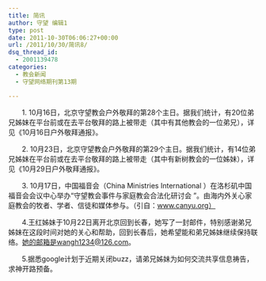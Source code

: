 ```yaml
---
title: 简讯
author: 守望 编辑1
type: post
date: 2011-10-30T06:06:27+00:00
url: /2011/10/30/简讯8/
dsq_thread_id:
  - 2001139478
categories:
  - 教会新闻
  - 守望网络期刊第13期

---
```

       1. 10月16日，北京守望教会户外敬拜的第28个主日。据我们统计，有20位弟兄姊妹在平台前或在去平台敬拜的路上被带走（其中有其他教会的一位弟兄），详见《10月16日户外敬拜通报》。<!--more-->

       2. 10月23日，北京守望教会户外敬拜的第29个主日。据我们统计，有14位弟兄姊妹在平台前或在去平台敬拜的路上被带走（其中有新树教会的一位姊妹），详见《10月29日户外敬拜通报》。

       3. 10月17日，中国福音会（China Ministries International ）在洛杉矶中国福音会会议中心举办“守望教会事件与家庭教会合法化研讨会 ”。由海内外关心家庭教会的牧者、学者、信徒和媒体参与。（引自：www.canyu.org）

       4.王红姊妹于10月22日离开北京回到长春，她写了一封邮件，特别感谢弟兄姊妹在这段时间对她的关心和帮助，回到长春后，她希望能和弟兄姊妹继续保持联络。她的邮箱是wangh1234@126.com。

       5.据悉google计划于近期关闭buzz，请弟兄姊妹为如何交流共享信息祷告，求神开路预备。